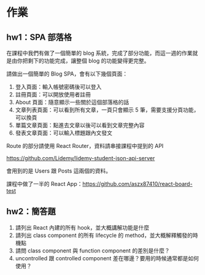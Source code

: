 # 作業

## hw1：SPA 部落格

在課程中我們有做了一個簡單的 blog 系統，完成了部分功能，而這一週的作業就是由你把剩下的功能完成，讓整個 blog 的功能變得更完整。

請做出一個簡單的 Blog SPA，會有以下幾個頁面：

1. 登入頁面：輸入帳號密碼後可以登入
2. 註冊頁面：可以開放使用者註冊
3. About 頁面：隨意顯示一些關於這個部落格的話
4. 文章列表頁面：可以看到所有文章，一頁只會顯示 5 筆，需要支援分頁功能，可以換頁
5. 單篇文章頁面：點進去文章以後可以看到文章完整內容
6. 發表文章頁面：可以輸入標題跟內文發文

Route 的部分請使用 React Router，資料請串接課程中提到的 API

https://github.com/Lidemy/lidemy-student-json-api-server

會用到的是 Users 跟 Posts 這兩個的資料。

課程中做了一半的 React App：https://github.com/aszx87410/react-board-test

## hw2：簡答題

1. 請列出 React 內建的所有 hook，並大概講解功能是什麼
2. 請列出 class component 的所有 lifecycle 的 method，並大概解釋觸發的時機點
3. 請問 class component 與 function component 的差別是什麼？
4. uncontrolled 跟 controlled component 差在哪邊？要用的時候通常都是如何使用？

